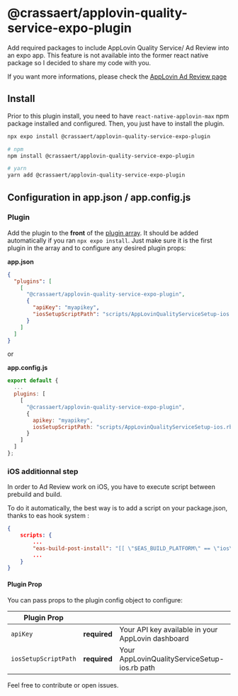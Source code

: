 # @crassaert/applovin-quality-service-expo-plugin

Add required packages to include AppLovin Quality Service/ Ad Review into an expo app.
This feature is not available into the former react native package so I decided to share my code with you.

If you want more informations, please check the [AppLovin Ad Review page](https://developers.applovin.com/en/max/ad-review/overview/)

## Install
Prior to this plugin install, you need to have `react-native-applovin-max` npm package installed and configured.
Then, you just have to install the plugin.

```sh
npx expo install @crassaert/applovin-quality-service-expo-plugin

# npm
npm install @crassaert/applovin-quality-service-expo-plugin

# yarn
yarn add @crassaert/applovin-quality-service-expo-plugin
```

## Configuration in app.json / app.config.js
### Plugin
Add the plugin to the **front** of the [plugin array](https://docs.expo.dev/versions/latest/config/app/). It should be added automatically if you ran `npx expo install`. Just make sure it is the first plugin in the array and to configure any desired plugin props:

**app.json**
```json
{
  "plugins": [
    [
      "@crassaert/applovin-quality-service-expo-plugin",
      {
        "apiKey": "myapikey",
        "iosSetupScriptPath": "scripts/AppLovinQualityServiceSetup-ios.rb"
      }
    ]
  ]
}
```

or

**app.config.js**
```js
export default {
  ...
  plugins: [
    [
      "@crassaert/applovin-quality-service-expo-plugin",
      {
        apikey: "myapikey",
        iosSetupScriptPath: "scripts/AppLovinQualityServiceSetup-ios.rb"
      }
    ]
  ]
};
```

### iOS additionnal step
In order to Ad Review work on iOS, you have to execute script between prebuild and build.

To do it automatically, the best way is to add a script on your package.json, thanks to eas hook system :

``` json title="package.json"
{
    scripts: {
        ...
        "eas-build-post-install": "[[ \"$EAS_BUILD_PLATFORM\" == \"ios\" ]] && ruby $EAS_BUILD_WORKINGDIR/ios/AppLovinQualityServiceSetup-ios.rb",
        ...
    }
}
```

#### Plugin Prop
You can pass props to the plugin config object to configure:

| Plugin Prop          |              |                                                   |
|----------------------|--------------|---------------------------------------------------|
| `apiKey`             | **required** | Your API key available in your AppLovin dashboard |
| `iosSetupScriptPath` | **required** | Your AppLovinQualityServiceSetup-ios.rb path      |

Feel free to contribute or open issues.
